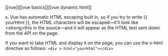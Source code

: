[[vue]][[vue basics]][[vue dynamic html]]

s. Vue has automatic HTML escaping built in, so if you try to write {{ yourHtml }}, the HTML characters will be escaped—it’ll look like &lt;strong&gt;this</strong> in the source—and it will appear as the HTML text sent down from the API on the page.

If you want to take HTML and display it on the page, you can use the v-html directive as follows:
`<div v-html="yourHtml"></div>`